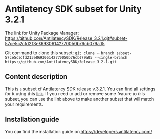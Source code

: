 # Antilatency SDK subset for Unity 3.2.1

The link for Unity Package Manager: https://github.com/AntilatencySDK/Release_3.2.1.git#subset-57ce5c2cfd213e869306142770050b76cb079a05

Git command to clone this subset: `git clone --branch subset-57ce5c2cfd213e869306142770050b76cb079a05 --single-branch https://github.com/AntilatencySDK/Release_3.2.1.git`

## Content description

This is a subset of Antilatency SDK release v.3.2.1. You can find all settings for it using this [link](https://developers.antilatency.com/Sdk/Configurator_en.html#{"Libraries":{"AltEnvironmentHorizontalGrid":false,"AltEnvironmentPillars":false,"AltEnvironmentSelector":true,"AltTracking":true,"Bracer":true,"DeviceNetwork":true,"HardwareExtensionInterface":false,"RadioMetrics":false,"StorageClient":true,"TrackingAlignment":true},"OS":{"Android":{"aar":true},"WinRT":{"arm64-v8a":true,"armeabi-v7a":true,"x64":true},"Windows":{"x64":true,"x86":true}},"Release":"3.2.1","Target":"Unity","TargetSettings":{"Components":{"AltEnvironmentComponents":true,"AltTrackingComponents":true,"BracerComponents":true,"DeviceNetworkComponents":true,"StorageClientComponents":true},"MathTypes":"UnityEngine.Math","UnityComponents":true,"UnityVersion":"2019.x"}}). If you need to add or remove some feature to this subset, you can use the link above to make another subset that will match your requirements.

## Installation guide

You can find the installation guide on https://developers.antilatency.com/
